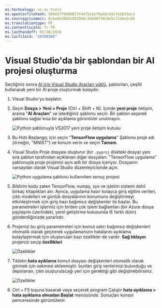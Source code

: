 ```yaml
---
ms.technology: vs-ai-tools
ms.openlocfilehash: 999e57f9b9b873f44f5a1ef0edac94c7e2b53ac4
ms.sourcegitcommit: 8cbe6b38b810529a6c364d0f1918e5c71dee2c68
ms.translationtype: MT
ms.contentlocale: tr-TR
ms.lasthandoff: 02/28/2018
ms.locfileid: "29709368"
---
```

# <a name="create-an-ai-project-from-a-template-in-visual-studio"></a>Visual Studio'da bir şablondan bir AI projesi oluşturma

Seçtiğiniz sonra [AI için Visual Studio Araçları yüklü](installation.md), şablonları, çeşitli kullanarak yeni bir AI proje oluşturmak kolaydır.

1. Visual Studio'yu başlatın.

1. Seçin **Dosya > Yeni > Proje** (Ctrl + Shift + N). İçinde **yeni proje** iletişim, arama "**AI Araçları**" ve istediğiniz şablonu seçin. Bir şablon seçerek şablonu sağlar kısa bir açıklama görüntüler unutmayın.

    ![Python şablonuyla VS2017 yeni proje iletişim kutusu](media\create-project\new-ai-project.png)

1. Bu Hızlı Başlangıç için seçin "**TensorFlow uygulama**" Şablonu proje adı (örneğin, "MNIST") ve konum verin ve seçin **Tamam**.

1. Visual Studio Proje dosyası oluşturur (bir `.pyproj` diskteki dosya) yanı sıra şablon tarafından açıklanan diğer dosyaları. "TensorFlow uygulama" şablonuyla proje projenizi aynı adlı bir dosya içeriyor. Dosyanın varsayılan olarak Visual Studio düzenleyicisinde açın.

    ![Python uygulama şablonu kullanırken sonuç projesi](media\create-project\new-tensorflowapp.png)

1. Bildirim kodu zaten TensorFlow, numpy, sys ve işletim sistemi dahil birkaç kitaplıkları alır. Ayrıca, uygulama hazır kolayca giriş eğitim verileri, çıktı modelleri ve günlük dosyalarının konumunu değiştirmeyi etkinleştirmek için giriş bazı bağımsız değişkenler ile başlar. Bu parametreleri işleriniz için birden çok işlem bağlamları (bir Azure dosya paylaşımı üzerindeki, yerel geliştirme kutusunda IE farklı dizin) gönderdiğinizde yararlıdır.

1. Projenizi bu giriş parametreleri için komut satırı bağımsız değişkenleri otomatik olarak geçirerek uygulamanızın hatalarını ayıklama kolaylaştırmak için oluşturulan bazı özellikler de vardır. **Sağ tıklayın** projenizi seçip **özellikleri**

    ![Özellikler](media\create-project\project-properties.png)

1. Tıklatın **hata ayıklama** komut dosyası değişkenleri otomatik olarak görmek için sekmesi eklenmiştir. bunları giriş verilerinizi bulunduğu ve depolanan, çıktı oluşturulacağı yeri için gerektiği gibi değiştirebilirsiniz.

    ![Özellikler](media\create-project\/project-properties_1.png)

1. Ctrl + F5 tuşuna basarak veya seçerek program Çalıştır **hata ayıklama > hata ayıklama olmadan Başlat** menüsünde. Sonuçları konsol penceresinde görüntülenir.
